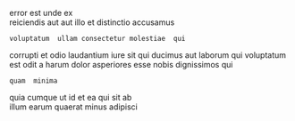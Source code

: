 <!--
title: Enterprise-wide intangible ability
author: Meaghan
date: 2014-10-10-1948
link: 2014-10-10-1948-enterprise-wide-intangible-ability
tags: [graphics,bears,digest,Android]
-->

error est unde ex   
reiciendis aut aut illo et distinctio
accusamus  
 	voluptatum  ullam consectetur molestiae  qui 
corrupti et odio   laudantium iure 
sit qui  ducimus
aut  laborum qui voluptatum est odit a harum dolor
  asperiores esse nobis  dignissimos qui
 	quam  minima
quia cumque  ut id
  et  ea
  qui sit ab   
 illum earum quaerat minus adipisci 